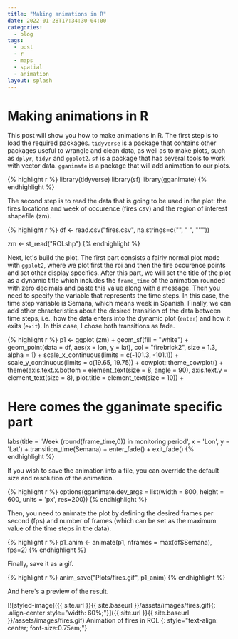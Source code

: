 ```yaml
---
title: "Making animations in R"
date: 2022-01-28T17:34:30-04:00
categories:
  - blog
tags:
  - post
  - r
  - maps
  - spatial
  - animation
layout: splash
---
```


# Making animations in R

This post will show you how to make animations in R. 
The first step is to load the required packages. `tidyverse` is a package that contains other packages useful to wrangle and clean data, as well as to make plots, such as `dplyr`, `tidyr` and `ggplot2`. `sf` is a package that has several tools to work with vector data. `gganimate` is a package that will add animation to our plots.

{% highlight r %}
library(tidyverse)
library(sf)
library(gganimate)
{% endhighlight %}

The second step is to read the data that is going to be used in the plot: the fires locations and week of occurence (fires.csv) and the region of interest shapefile (zm).

{% highlight r %}
df <- read.csv("fires.csv",
               na.strings=c("", " ", "''"))

zm <- st_read("ROI.shp")
{% endhighlight %}

Next, let's build the plot. The first part consists a fairly normal plot made with `ggplot2`, where we plot first the roi and then the fire occurence points and set other display specifics. After this part, we will set the title of the plot as a dynamic title which includes the `frame_time` of the animation rounded with zero decimals and paste this value along with a message. Then you need to specify the variable that represents the time steps. In this case, the time step variable is Semana, which means week in Spanish. Finally, we can add other chracteristics about the desired transition of the data between time steps, i.e., how the data enters into the dynamic plot (`enter`) and how it exits (`exit`). In this case, I chose both transitions as fade.

{% highlight r %}
p1 <- ggplot (zm) + 
  geom_sf(fill = "white") +
  geom_point(data = df, 
             aes(x = lon,
                 y = lat), 
             col = "firebrick2",
             size = 1.3,
             alpha = 1) +
  scale_x_continuous(limits = c(-101.3, -101.1)) + 
  scale_y_continuous(limits = c(19.65, 19.75)) + 
  cowplot::theme_cowplot() +
  theme(axis.text.x.bottom = element_text(size = 8,
                                          angle = 90),
        axis.text.y = element_text(size = 8),
        plot.title = element_text(size = 10)) +
  # Here comes the gganimate specific part
  labs(title = 'Week {round(frame_time,0)} in monitoring period', 
       x = 'Lon', y = 'Lat') +
  transition_time(Semana) +
  enter_fade() + 
  exit_fade() 
{% endhighlight %}

If you wish to save the animation into a file, you can override the default size and resolution of the animation.

{% highlight r %}
options(gganimate.dev_args = list(width = 800, 
                                  height = 600,
                                  units = 'px', 
                                  res=200))
{% endhighlight %}

Then, you need to animate the plot by defining the desired frames per second (fps) and number of frames (which can be set as the maximum value of the time steps in the data).

{% highlight r %}
p1_anim <- animate(p1, 
                   nframes = max(df$Semana), 
                   fps=2)
{% endhighlight %}

Finally, save it as a gif.

{% highlight r %}
anim_save("Plots/fires.gif",
          p1_anim)
{% endhighlight %}

And here's a preview of the result.

[![styled-image]({{ site.url }}{{ site.baseurl }}/assets/images/fires.gif){: .align-center style="width: 60%;"}]({{ site.url }}{{ site.baseurl }}/assets/images/fires.gif) Animation of fires in ROI.
{: style="text-align: center; font-size:0.75em;"}